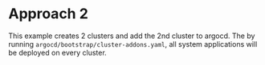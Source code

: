 # Approach 2

This example creates 2 clusters and add the 2nd cluster to argocd. The by running `argocd/bootstrap/cluster-addons.yaml`, all system applications will be deployed on every cluster.